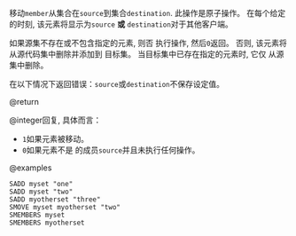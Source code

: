移动`member`从集合在`source`到集合`destination`.
此操作是原子操作。
在每个给定的时刻, 该元素将显示为`source` **或**
`destination`对于其他客户端。

如果源集不存在或不包含指定的元素, 则否
执行操作, 然后`0`返回。
否则, 该元素将从源代码集中删除并添加到
目标集。
当目标集中已存在指定的元素时, 它仅
从源集中删除。

在以下情况下返回错误：`source`或`destination`不保存设定值。

@return

@integer回复, 具体而言：

*   `1`如果元素被移动。
*   `0`如果元素不是 的成员`source`并且未执行任何操作。

@examples

```cli
SADD myset "one"
SADD myset "two"
SADD myotherset "three"
SMOVE myset myotherset "two"
SMEMBERS myset
SMEMBERS myotherset
```
